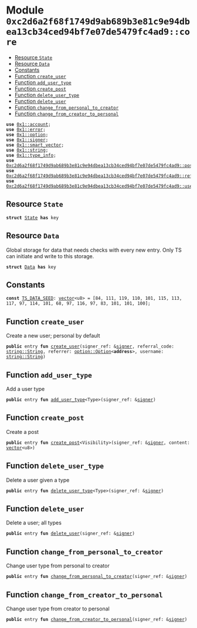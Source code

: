 
<a id="0xc2d6a2f68f1749d9ab689b3e81c9e94dbea13cb34ced94bf7e07de5479fc4ad9_core"></a>

# Module `0xc2d6a2f68f1749d9ab689b3e81c9e94dbea13cb34ced94bf7e07de5479fc4ad9::core`



-  [Resource `State`](#0xc2d6a2f68f1749d9ab689b3e81c9e94dbea13cb34ced94bf7e07de5479fc4ad9_core_State)
-  [Resource `Data`](#0xc2d6a2f68f1749d9ab689b3e81c9e94dbea13cb34ced94bf7e07de5479fc4ad9_core_Data)
-  [Constants](#@Constants_0)
-  [Function `create_user`](#0xc2d6a2f68f1749d9ab689b3e81c9e94dbea13cb34ced94bf7e07de5479fc4ad9_core_create_user)
-  [Function `add_user_type`](#0xc2d6a2f68f1749d9ab689b3e81c9e94dbea13cb34ced94bf7e07de5479fc4ad9_core_add_user_type)
-  [Function `create_post`](#0xc2d6a2f68f1749d9ab689b3e81c9e94dbea13cb34ced94bf7e07de5479fc4ad9_core_create_post)
-  [Function `delete_user_type`](#0xc2d6a2f68f1749d9ab689b3e81c9e94dbea13cb34ced94bf7e07de5479fc4ad9_core_delete_user_type)
-  [Function `delete_user`](#0xc2d6a2f68f1749d9ab689b3e81c9e94dbea13cb34ced94bf7e07de5479fc4ad9_core_delete_user)
-  [Function `change_from_personal_to_creator`](#0xc2d6a2f68f1749d9ab689b3e81c9e94dbea13cb34ced94bf7e07de5479fc4ad9_core_change_from_personal_to_creator)
-  [Function `change_from_creator_to_personal`](#0xc2d6a2f68f1749d9ab689b3e81c9e94dbea13cb34ced94bf7e07de5479fc4ad9_core_change_from_creator_to_personal)


<pre><code><b>use</b> <a href="">0x1::account</a>;
<b>use</b> <a href="">0x1::error</a>;
<b>use</b> <a href="">0x1::option</a>;
<b>use</b> <a href="">0x1::signer</a>;
<b>use</b> <a href="">0x1::smart_vector</a>;
<b>use</b> <a href="">0x1::string</a>;
<b>use</b> <a href="">0x1::type_info</a>;
<b>use</b> <a href="post.md#0xc2d6a2f68f1749d9ab689b3e81c9e94dbea13cb34ced94bf7e07de5479fc4ad9_post">0xc2d6a2f68f1749d9ab689b3e81c9e94dbea13cb34ced94bf7e07de5479fc4ad9::post</a>;
<b>use</b> <a href="referral.md#0xc2d6a2f68f1749d9ab689b3e81c9e94dbea13cb34ced94bf7e07de5479fc4ad9_referral">0xc2d6a2f68f1749d9ab689b3e81c9e94dbea13cb34ced94bf7e07de5479fc4ad9::referral</a>;
<b>use</b> <a href="user.md#0xc2d6a2f68f1749d9ab689b3e81c9e94dbea13cb34ced94bf7e07de5479fc4ad9_user">0xc2d6a2f68f1749d9ab689b3e81c9e94dbea13cb34ced94bf7e07de5479fc4ad9::user</a>;
</code></pre>



<a id="0xc2d6a2f68f1749d9ab689b3e81c9e94dbea13cb34ced94bf7e07de5479fc4ad9_core_State"></a>

## Resource `State`



<pre><code><b>struct</b> <a href="core.md#0xc2d6a2f68f1749d9ab689b3e81c9e94dbea13cb34ced94bf7e07de5479fc4ad9_core_State">State</a> <b>has</b> key
</code></pre>



<a id="0xc2d6a2f68f1749d9ab689b3e81c9e94dbea13cb34ced94bf7e07de5479fc4ad9_core_Data"></a>

## Resource `Data`

Global storage for data that needs checks with every new entry.
Only TS can initiate and write to this storage.


<pre><code><b>struct</b> <a href="core.md#0xc2d6a2f68f1749d9ab689b3e81c9e94dbea13cb34ced94bf7e07de5479fc4ad9_core_Data">Data</a> <b>has</b> key
</code></pre>



<a id="@Constants_0"></a>

## Constants


<a id="0xc2d6a2f68f1749d9ab689b3e81c9e94dbea13cb34ced94bf7e07de5479fc4ad9_core_TS_DATA_SEED"></a>



<pre><code><b>const</b> <a href="core.md#0xc2d6a2f68f1749d9ab689b3e81c9e94dbea13cb34ced94bf7e07de5479fc4ad9_core_TS_DATA_SEED">TS_DATA_SEED</a>: <a href="">vector</a>&lt;u8&gt; = [84, 111, 119, 110, 101, 115, 113, 117, 97, 114, 101, 68, 97, 116, 97, 83, 101, 101, 100];
</code></pre>



<a id="0xc2d6a2f68f1749d9ab689b3e81c9e94dbea13cb34ced94bf7e07de5479fc4ad9_core_create_user"></a>

## Function `create_user`

Create a new user; personal by default


<pre><code><b>public</b> entry <b>fun</b> <a href="core.md#0xc2d6a2f68f1749d9ab689b3e81c9e94dbea13cb34ced94bf7e07de5479fc4ad9_core_create_user">create_user</a>(signer_ref: &<a href="">signer</a>, referral_code: <a href="_String">string::String</a>, referrer: <a href="_Option">option::Option</a>&lt;<b>address</b>&gt;, username: <a href="_String">string::String</a>)
</code></pre>



<a id="0xc2d6a2f68f1749d9ab689b3e81c9e94dbea13cb34ced94bf7e07de5479fc4ad9_core_add_user_type"></a>

## Function `add_user_type`

Add a user type


<pre><code><b>public</b> entry <b>fun</b> <a href="core.md#0xc2d6a2f68f1749d9ab689b3e81c9e94dbea13cb34ced94bf7e07de5479fc4ad9_core_add_user_type">add_user_type</a>&lt;Type&gt;(signer_ref: &<a href="">signer</a>)
</code></pre>



<a id="0xc2d6a2f68f1749d9ab689b3e81c9e94dbea13cb34ced94bf7e07de5479fc4ad9_core_create_post"></a>

## Function `create_post`

Create a post


<pre><code><b>public</b> entry <b>fun</b> <a href="core.md#0xc2d6a2f68f1749d9ab689b3e81c9e94dbea13cb34ced94bf7e07de5479fc4ad9_core_create_post">create_post</a>&lt;Visibility&gt;(signer_ref: &<a href="">signer</a>, content: <a href="">vector</a>&lt;u8&gt;)
</code></pre>



<a id="0xc2d6a2f68f1749d9ab689b3e81c9e94dbea13cb34ced94bf7e07de5479fc4ad9_core_delete_user_type"></a>

## Function `delete_user_type`

Delete a user given a type


<pre><code><b>public</b> entry <b>fun</b> <a href="core.md#0xc2d6a2f68f1749d9ab689b3e81c9e94dbea13cb34ced94bf7e07de5479fc4ad9_core_delete_user_type">delete_user_type</a>&lt;Type&gt;(signer_ref: &<a href="">signer</a>)
</code></pre>



<a id="0xc2d6a2f68f1749d9ab689b3e81c9e94dbea13cb34ced94bf7e07de5479fc4ad9_core_delete_user"></a>

## Function `delete_user`

Delete a user; all types


<pre><code><b>public</b> entry <b>fun</b> <a href="core.md#0xc2d6a2f68f1749d9ab689b3e81c9e94dbea13cb34ced94bf7e07de5479fc4ad9_core_delete_user">delete_user</a>(signer_ref: &<a href="">signer</a>)
</code></pre>



<a id="0xc2d6a2f68f1749d9ab689b3e81c9e94dbea13cb34ced94bf7e07de5479fc4ad9_core_change_from_personal_to_creator"></a>

## Function `change_from_personal_to_creator`

Change user type from personal to creator


<pre><code><b>public</b> entry <b>fun</b> <a href="core.md#0xc2d6a2f68f1749d9ab689b3e81c9e94dbea13cb34ced94bf7e07de5479fc4ad9_core_change_from_personal_to_creator">change_from_personal_to_creator</a>(signer_ref: &<a href="">signer</a>)
</code></pre>



<a id="0xc2d6a2f68f1749d9ab689b3e81c9e94dbea13cb34ced94bf7e07de5479fc4ad9_core_change_from_creator_to_personal"></a>

## Function `change_from_creator_to_personal`

Change user type from creator to personal


<pre><code><b>public</b> entry <b>fun</b> <a href="core.md#0xc2d6a2f68f1749d9ab689b3e81c9e94dbea13cb34ced94bf7e07de5479fc4ad9_core_change_from_creator_to_personal">change_from_creator_to_personal</a>(signer_ref: &<a href="">signer</a>)
</code></pre>
